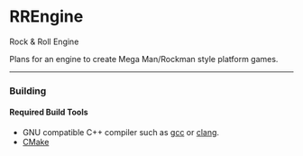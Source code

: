 # RREngine
Rock &amp; Roll Engine

Plans for an engine to create Mega Man/Rockman style platform games.

---
### Building

#### Required Build Tools

- GNU compatible C++ compiler such as [gcc](https://www.gnu.org/software/gcc/) or [clang](https://clang.llvm.org/).
- [CMake](https://cmake.org/)

